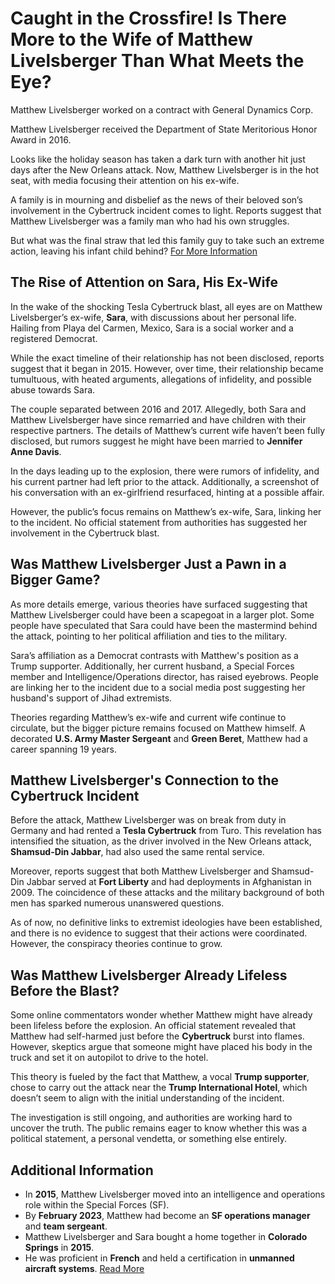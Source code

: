 # Caught in the Crossfire! Is There More to the Wife of Matthew Livelsberger Than What Meets the Eye?

Matthew Livelsberger worked on a contract with General Dynamics Corp.

Matthew Livelsberger received the Department of State Meritorious Honor Award in 2016.

Looks like the holiday season has taken a dark turn with another hit just days after the New Orleans attack. Now, Matthew Livelsberger is in the hot seat, with media focusing their attention on his ex-wife.

A family is in mourning and disbelief as the news of their beloved son’s involvement in the Cybertruck incident comes to light. Reports suggest that Matthew Livelsberger was a family man who had his own struggles.

But what was the final straw that led this family guy to take such an extreme action, leaving his infant child behind? [For More Information](https://thealliancerockband.com/wife-of-matthew-livelsberger-tesla-trump-hotel/)


## The Rise of Attention on Sara, His Ex-Wife

In the wake of the shocking Tesla Cybertruck blast, all eyes are on Matthew Livelsberger’s ex-wife, **Sara**, with discussions about her personal life. Hailing from Playa del Carmen, Mexico, Sara is a social worker and a registered Democrat.

While the exact timeline of their relationship has not been disclosed, reports suggest that it began in 2015. However, over time, their relationship became tumultuous, with heated arguments, allegations of infidelity, and possible abuse towards Sara.

The couple separated between 2016 and 2017. Allegedly, both Sara and Matthew Livelsberger have since remarried and have children with their respective partners. The details of Matthew’s current wife haven’t been fully disclosed, but rumors suggest he might have been married to **Jennifer Anne Davis**.

In the days leading up to the explosion, there were rumors of infidelity, and his current partner had left prior to the attack. Additionally, a screenshot of his conversation with an ex-girlfriend resurfaced, hinting at a possible affair.

However, the public’s focus remains on Matthew’s ex-wife, Sara, linking her to the incident. No official statement from authorities has suggested her involvement in the Cybertruck blast.

## Was Matthew Livelsberger Just a Pawn in a Bigger Game?

As more details emerge, various theories have surfaced suggesting that Matthew Livelsberger could have been a scapegoat in a larger plot. Some people have speculated that Sara could have been the mastermind behind the attack, pointing to her political affiliation and ties to the military.

Sara’s affiliation as a Democrat contrasts with Matthew's position as a Trump supporter. Additionally, her current husband, a Special Forces member and Intelligence/Operations director, has raised eyebrows. People are linking her to the incident due to a social media post suggesting her husband's support of Jihad extremists.

Theories regarding Matthew’s ex-wife and current wife continue to circulate, but the bigger picture remains focused on Matthew himself. A decorated **U.S. Army Master Sergeant** and **Green Beret**, Matthew had a career spanning 19 years.

## Matthew Livelsberger's Connection to the Cybertruck Incident

Before the attack, Matthew Livelsberger was on break from duty in Germany and had rented a **Tesla Cybertruck** from Turo. This revelation has intensified the situation, as the driver involved in the New Orleans attack, **Shamsud-Din Jabbar**, had also used the same rental service.

Moreover, reports suggest that both Matthew Livelsberger and Shamsud-Din Jabbar served at **Fort Liberty** and had deployments in Afghanistan in 2009. The coincidence of these attacks and the military background of both men has sparked numerous unanswered questions.

As of now, no definitive links to extremist ideologies have been established, and there is no evidence to suggest that their actions were coordinated. However, the conspiracy theories continue to grow.

## Was Matthew Livelsberger Already Lifeless Before the Blast?

Some online commentators wonder whether Matthew might have already been lifeless before the explosion. An official statement revealed that Matthew had self-harmed just before the **Cybertruck** burst into flames. However, skeptics argue that someone might have placed his body in the truck and set it on autopilot to drive to the hotel.

This theory is fueled by the fact that Matthew, a vocal **Trump supporter**, chose to carry out the attack near the **Trump International Hotel**, which doesn’t seem to align with the initial understanding of the incident.

The investigation is still ongoing, and authorities are working hard to uncover the truth. The public remains eager to know whether this was a political statement, a personal vendetta, or something else entirely.

## Additional Information

- In **2015**, Matthew Livelsberger moved into an intelligence and operations role within the Special Forces (SF).
- By **February 2023**, Matthew had become an **SF operations manager** and **team sergeant**.
- Matthew Livelsberger and Sara bought a home together in **Colorado Springs** in **2015**.
- He was proficient in **French** and held a certification in **unmanned aircraft systems**.
  [Read More](https://www.pinterest.com/pin/911978993291753942/)
